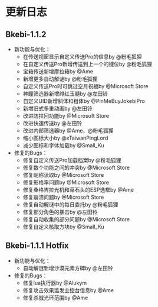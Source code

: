 # 更新日志

## Bkebi-1.1.2
- 新功能与优化：
  - 在传送视窗显示自定义传送Pro的信息by @粉毛狐狸
  - 在自定义传送Pro新增传送到上一个的键位by @粉毛狐狸
  - 宝箱传送新增摩拉箱by @Ame
  - 新增更多自动解谜by @粉毛狐狸
  - 自定义传送Pro时可跳过空月祝福by @Microsoft Store
  - 神瞳筛选器新增绯红玉髓by @左田铃
  - 自定义UID新增斜体和粗体by @PinMeBuyJokebiPro
  - 新增旧式多重动画by @左田铃
  - 改进防拉回功能by @Microsoft Store
  - 改进快速传送by @左田铃
  - 改进内部筛选器by @Ame，@粉毛狐狸
  - 缩小图标大小by @xTaiwanPingLord
  - 减少图标和字体加载by @Small_Ku
- 修复的Bugs：
  - 修复自定义传送Pro加载档案by @粉毛狐狸
  - 修复数个功能之间的冲突by @Microsoft Store
  - 修复昵称读取by @Microsoft Store
  - 修复影格率问题by @Microsoft Store
  - 修复桑格吉拉光机和草石头的ESP选框by @Ame
  - 修复崩溃问题by @Microsoft Store
  - 修复自动解谜中的每日委托by @粉毛狐狸
  - 修复部分角色的暴击by @左田铃
  - 修复自动收集的部分问题by @Microsoft Store
  - 修复自定义核取方块by @Small_Ku
## Bkebi-1.1.1 Hotfix
- 新功能与优化：
  - 自动解谜新增沙漠元素方碑by @左田铃
- 修复的Bugs：
  - 修复lua执行器by @Alukym
  - 修复攻击效果滥发主控台信息by @Ame
  - 修复杀戮光环范围by @Ame
